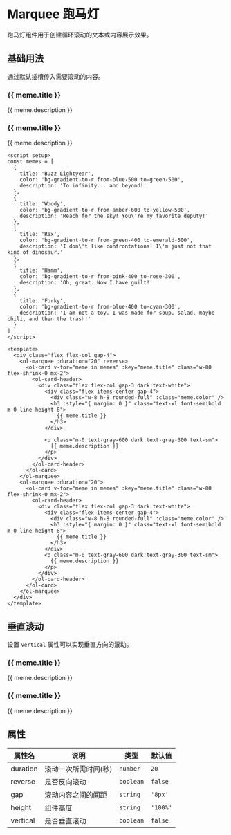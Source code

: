 # Marquee 跑马灯

跑马灯组件用于创建循环滚动的文本或内容展示效果。

## 基础用法

通过默认插槽传入需要滚动的内容。

<div class="flex flex-col gap-4">
  <ol-marquee :duration="20" reverse>
    <ol-card v-for="meme in memes" :key="meme.title" class="w-80 flex-shrink-0 mx-2">
      <ol-card-header>
      <div class="flex flex-col gap-3 dark:text-white">
        <div class="flex items-center gap-4">
          <div class="w-8 h-8 rounded-full" :class="meme.color" />
          <h3 :style="{margin:0}" class="text-xl font-semibold m-0 line-height-8">{{ meme.title }}</h3>
        </div>
        <p class="m-0 text-gray-600 dark:text-gray-300 text-sm">
          {{ meme.description }}
        </p>
      </div>
    </ol-card-header>
  </ol-card>
</ol-marquee>
<ol-marquee :duration="20">
  <ol-card v-for="meme in memes" :key="meme.title" class="w-80 flex-shrink-0 mx-2">
    <ol-card-header>
      <div class="flex flex-col gap-3 dark:text-white">
        <div class="flex items-center gap-4">
          <div class="w-8 h-8 rounded-full" :class="meme.color" />
          <h3 :style="{margin:0}" class="text-xl font-semibold m-0 line-height-8">{{ meme.title }}</h3>
        </div>
        <p class="m-0 text-gray-600 dark:text-gray-300 text-sm">
          {{ meme.description }}
        </p>
      </div>
    </ol-card-header>
  </ol-card>
</ol-marquee>
</div>

<script setup>
const memes = [
  {
    title: 'Buzz Lightyear',
    color: 'bg-gradient-to-r from-blue-500 to-green-500',
    description: 'To infinity... and beyond!'
  },
  {
    title: 'Woody',
    color: 'bg-gradient-to-r from-amber-600 to-yellow-500',
    description: "Reach for the sky! You're my favorite deputy!"
  },
  {
    title: 'Rex',
    color: 'bg-gradient-to-r from-green-400 to-emerald-500',
    description: "I don't like confrontations! I'm just not that kind of dinosaur."
  },
  {
    title: 'Hamm',
    color: 'bg-gradient-to-r from-pink-400 to-rose-300',
    description: "Oh, great. Now I have guilt!"
  },
  {
    title: 'Forky',
    color: 'bg-gradient-to-r from-blue-400 to-cyan-300',
    description: "I am not a toy. I was made for soup, salad, maybe chili, and then the trash!"
  }
]
</script>

```vue
<script setup>
const memes = [
  {
    title: 'Buzz Lightyear',
    color: 'bg-gradient-to-r from-blue-500 to-green-500',
    description: 'To infinity... and beyond!'
  },
  {
    title: 'Woody',
    color: 'bg-gradient-to-r from-amber-600 to-yellow-500',
    description: 'Reach for the sky! You\'re my favorite deputy!'
  },
  {
    title: 'Rex',
    color: 'bg-gradient-to-r from-green-400 to-emerald-500',
    description: 'I don\'t like confrontations! I\'m just not that kind of dinosaur.'
  },
  {
    title: 'Hamm',
    color: 'bg-gradient-to-r from-pink-400 to-rose-300',
    description: 'Oh, great. Now I have guilt!'
  },
  {
    title: 'Forky',
    color: 'bg-gradient-to-r from-blue-400 to-cyan-300',
    description: 'I am not a toy. I was made for soup, salad, maybe chili, and then the trash!'
  }
]
</script>

<template>
  <div class="flex flex-col gap-4">
    <ol-marquee :duration="20" reverse>
      <ol-card v-for="meme in memes" :key="meme.title" class="w-80 flex-shrink-0 mx-2">
        <ol-card-header>
          <div class="flex flex-col gap-3 dark:text-white">
            <div class="flex items-center gap-4">
              <div class="w-8 h-8 rounded-full" :class="meme.color" />
              <h3 :style="{ margin: 0 }" class="text-xl font-semibold m-0 line-height-8">
                {{ meme.title }}
              </h3>
            </div>

            <p class="m-0 text-gray-600 dark:text-gray-300 text-sm">
              {{ meme.description }}
            </p>
          </div>
        </ol-card-header>
      </ol-card>
    </ol-marquee>
    <ol-marquee :duration="20">
      <ol-card v-for="meme in memes" :key="meme.title" class="w-80 flex-shrink-0 mx-2">
        <ol-card-header>
          <div class="flex flex-col gap-3 dark:text-white">
            <div class="flex items-center gap-4">
              <div class="w-8 h-8 rounded-full" :class="meme.color" />
              <h3 :style="{ margin: 0 }" class="text-xl font-semibold m-0 line-height-8">
                {{ meme.title }}
              </h3>
            </div>
            <p class="m-0 text-gray-600 dark:text-gray-300 text-sm">
              {{ meme.description }}
            </p>
          </div>
        </ol-card-header>
      </ol-card>
    </ol-marquee>
  </div>
</template>
```

## 垂直滚动

设置 `vertical` 属性可以实现垂直方向的滚动。

<div class="flex gap-4">
  <ol-marquee :duration="20" vertical class="h-120">
    <ol-card v-for="meme in memes" :key="meme.title" class="w-80 flex-shrink-0 mx-2">
      <ol-card-header>
      <div class="flex flex-col gap-3 dark:text-white">
        <div class="flex items-center gap-4">
          <div class="w-8 h-8 rounded-full" :class="meme.color" />
          <h3 :style="{margin:0}" class="text-xl font-semibold m-0 line-height-8">{{ meme.title }}</h3>
        </div>
        <p class="m-0 text-gray-600 dark:text-gray-300 text-sm">
          {{ meme.description }}
        </p>
      </div>
    </ol-card-header>
  </ol-card>
</ol-marquee>
 <ol-marquee :duration="20" vertical reverse class="h-120">
    <ol-card v-for="meme in memes" :key="meme.title" class="w-80 flex-shrink-0 mx-2">
      <ol-card-header>
      <div class="flex flex-col gap-3 dark:text-white">
        <div class="flex items-center gap-4">
          <div class="w-8 h-8 rounded-full" :class="meme.color" />
          <h3 :style="{margin:0}" class="text-xl font-semibold m-0 line-height-8">{{ meme.title }}</h3>
        </div>
        <p class="m-0 text-gray-600 dark:text-gray-300 text-sm">
          {{ meme.description }}
        </p>
      </div>
    </ol-card-header>
  </ol-card>
</ol-marquee>
</div>

## 属性

| 属性名 | 说明 | 类型 | 默认值 |
|--------|------|------|---------|
| duration | 滚动一次所需时间(秒) | `number` | `20` |
| reverse | 是否反向滚动 | `boolean` | `false` |
| gap | 滚动内容之间的间距 | `string` | `'8px'` |
| height | 组件高度 | `string` | `'100%'` |
| vertical | 是否垂直滚动 | `boolean` | `false` |
